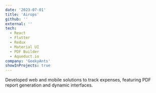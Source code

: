 ```yaml
---
date: '2023-07-01'
title: 'Airops'
github: ''
external: ''
tech:
  - React
  - Flutter
  - Redux
  - Material UI
  - PDF Builder
  - Aqueduct.io
company: 'GeekyAnts'
showInProjects: true
---
```


Developed web and mobile solutions to track expenses, featuring PDF report generation and dynamic interfaces.
